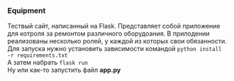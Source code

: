 ### Equipment
Тествый сайт, написанный на Flask. Представляет собой приложение для котроля за ремонтом различного оборудоания. В прилодении реализованы несколько ролей, у каждой из которых свои обязанности.  
Для запуска нужно установить зависимости командой
<code>python install -r requirements.txt</code>  
А затем набрать <code>flask run</code>  
Ну или как-то запустить файл <b>app.py</b>  


